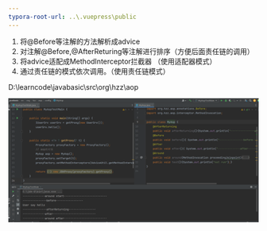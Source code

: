 ```yaml
---
typora-root-url: ..\.vuepress\public
---
```


1. 将@Before等注解的方法解析成advice 
2. 对注解@Before,@AfterReturing等注解进行排序（方便后面责任链的调用） 
3.  将advice适配成MethodInterceptor拦截器 （使用适配器模式） 
4. 通过责任链的模式依次调用。（使用责任链模式）

D:\learncode\javabasic\src\org\hzz\aop

![image-20220601173346721](/images/java/image-20220601173346721.png)